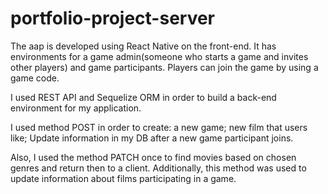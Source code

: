 # portfolio-project-server
The aap is developed using React Native on the front-end. It has environments for a game admin(someone who starts a game and invites other players) and game participants. Players can join the game by using a game code. 

I used REST API and Sequelize ORM in order to build a back-end environment for my application.

I used method POST in order to create:
a new game;
new film that users like;
Update information in my DB after a new  game participant joins. 

Also, I used the method PATCH once to find movies based on chosen genres and return then to a client.  Additionally, this method was used to update information about films participating in a game. 
